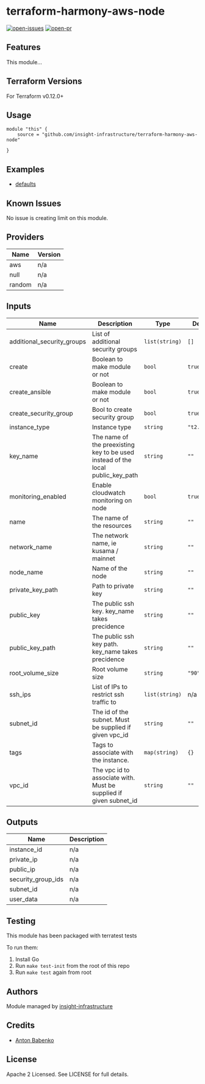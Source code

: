 # terraform-harmony-aws-node

[![open-issues](https://img.shields.io/github/issues-raw/insight-infrastructure/terraform-harmony-aws-node?style=for-the-badge)](https://github.com/insight-infrastructure/terraform-harmony-aws-node/issues)
[![open-pr](https://img.shields.io/github/issues-pr-raw/insight-infrastructure/terraform-harmony-aws-node?style=for-the-badge)](https://github.com/insight-infrastructure/terraform-harmony-aws-node/pulls)

## Features

This module...

## Terraform Versions

For Terraform v0.12.0+

## Usage

```
module "this" {
    source = "github.com/insight-infrastructure/terraform-harmony-aws-node"

}
```
## Examples

- [defaults](https://github.com/insight-infrastructure/terraform-harmony-aws-node/tree/master/examples/defaults)

## Known  Issues
No issue is creating limit on this module.

<!-- BEGINNING OF PRE-COMMIT-TERRAFORM DOCS HOOK -->
## Providers

| Name | Version |
|------|---------|
| aws | n/a |
| null | n/a |
| random | n/a |

## Inputs

| Name | Description | Type | Default | Required |
|------|-------------|------|---------|:-----:|
| additional\_security\_groups | List of additional security groups | `list(string)` | `[]` | no |
| create | Boolean to make module or not | `bool` | `true` | no |
| create\_ansible | Boolean to make module or not | `bool` | `true` | no |
| create\_security\_group | Bool to create security group | `bool` | `true` | no |
| instance\_type | Instance type | `string` | `"t2.small"` | no |
| key\_name | The name of the preexisting key to be used instead of the local public\_key\_path | `string` | `""` | no |
| monitoring\_enabled | Enable cloudwatch monitoring on node | `bool` | `true` | no |
| name | The name of the resources | `string` | `""` | no |
| network\_name | The network name, ie kusama / mainnet | `string` | `""` | no |
| node\_name | Name of the node | `string` | `""` | no |
| private\_key\_path | Path to private key | `string` | `""` | no |
| public\_key | The public ssh key. key\_name takes precidence | `string` | `""` | no |
| public\_key\_path | The public ssh key path. key\_name takes precidence | `string` | `""` | no |
| root\_volume\_size | Root volume size | `string` | `"90"` | no |
| ssh\_ips | List of IPs to restrict ssh traffic to | `list(string)` | n/a | yes |
| subnet\_id | The id of the subnet. Must be supplied if given vpc\_id | `string` | `""` | no |
| tags | Tags to associate with the instance. | `map(string)` | `{}` | no |
| vpc\_id | The vpc id to associate with.  Must be supplied if given subnet\_id | `string` | `""` | no |

## Outputs

| Name | Description |
|------|-------------|
| instance\_id | n/a |
| private\_ip | n/a |
| public\_ip | n/a |
| security\_group\_ids | n/a |
| subnet\_id | n/a |
| user\_data | n/a |

<!-- END OF PRE-COMMIT-TERRAFORM DOCS HOOK -->

## Testing
This module has been packaged with terratest tests

To run them:

1. Install Go
2. Run `make test-init` from the root of this repo
3. Run `make test` again from root

## Authors

Module managed by [insight-infrastructure](https://github.com/insight-infrastructure)

## Credits

- [Anton Babenko](https://github.com/antonbabenko)

## License

Apache 2 Licensed. See LICENSE for full details.